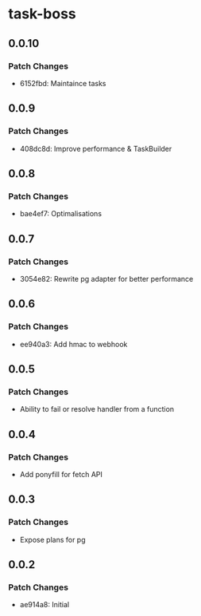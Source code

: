 # task-boss

## 0.0.10

### Patch Changes

- 6152fbd: Maintaince tasks

## 0.0.9

### Patch Changes

- 408dc8d: Improve performance & TaskBuilder

## 0.0.8

### Patch Changes

- bae4ef7: Optimalisations

## 0.0.7

### Patch Changes

- 3054e82: Rewrite pg adapter for better performance

## 0.0.6

### Patch Changes

- ee940a3: Add hmac to webhook

## 0.0.5

### Patch Changes

- Ability to fail or resolve handler from a function

## 0.0.4

### Patch Changes

- Add ponyfill for fetch API

## 0.0.3

### Patch Changes

- Expose plans for pg

## 0.0.2

### Patch Changes

- ae914a8: Initial
